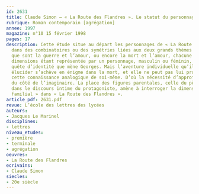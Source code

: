 ```yaml
---
id: 2631
title: Claude Simon – « La Route des Flandres ». Le statut du personnage
rubrique: Roman contemporain [agrégation]
annee: 1997
magazine: n°10 15 février 1998
pages: 17
description: Cette étude situe au départ les personnages de « La Route des Flandres »
  dans des combinatoires ou des symétries liées aux deux grands thèmes romanesques
  que sont la guerre et l’amour, ou encore la mort et l’amour, chacune de ces deux
  dimensions étant représentée par un personnage, masculin ou féminin, objet de la
  quête d’identité que mène Georges. Mais l’aventure individuelle qu’il cherche à
  élucider s’achève en énigme dans la mort, et elle ne peut pas lui procurer par conséquent
  cette connaissance analogique de soi-même. D’où la nécessité d’approfondir la quête
  du côté de l’imaginaire. La place des figures parentales, celle du père notamment,
  dans le discours intime du protagoniste, amène à interroger la dimension du « roman
  familial » dans « La Route des Flandres ».
article_pdf: 2631.pdf
revue: L’école des lettres des lycées
auteurs:
- Jacques Le Marinel
disciplines:
- lettres
niveau_etudes:
- première
- terminale
- agrégation
oeuvres:
- La Route des Flandres
ecrivains:
- Claude Simon
siecles:
- 20e siècle
---
```

